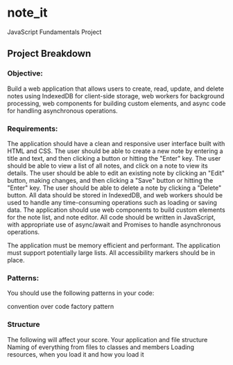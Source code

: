# note_it
JavaScript Fundamentals Project

## Project Breakdown

### Objective:
Build a web application that allows users to create, read, update, and delete notes using IndexedDB for client-side storage, web workers for background processing, web components for building custom elements, and async code for handling asynchronous operations.

### Requirements:
The application should have a clean and responsive user interface built with HTML and CSS. 
The user should be able to create a new note by entering a title and text, and then clicking a button or hitting the "Enter" key. 
The user should be able to view a list of all notes, and click on a note to view its details. 
The user should be able to edit an existing note by clicking an "Edit" button, making changes, and then clicking a "Save" button or hitting the "Enter" key. 
The user should be able to delete a note by clicking a "Delete" button. 
All data should be stored in IndexedDB, and web workers should be used to handle any time-consuming operations such as loading or saving data. 
The application should use web components to build custom elements for the note list, and note editor. 
All code should be written in JavaScript, with appropriate use of async/await and Promises to handle asynchronous operations.

The application must be memory efficient and performant. 
The application must support potentially large lists. 
All accessibility markers should be in place.

### Patterns:
You should use the following patterns in your code:

convention over code
factory pattern

### Structure
The following will affect your score. 
Your application and file structure Naming of everything from files to classes and members Loading resources, when you load it and how you load it